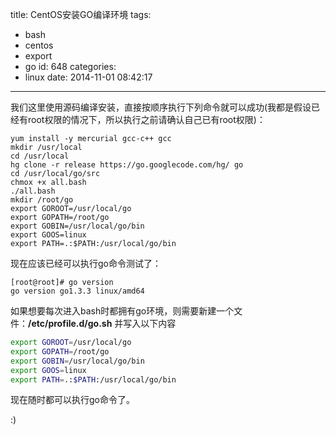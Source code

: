 title: CentOS安装GO编译环境
tags:
  - bash
  - centos
  - export
  - go
id: 648
categories:
  - linux
date: 2014-11-01 08:42:17
---

我们这里使用源码编译安装，直接按顺序执行下列命令就可以成功(我都是假设已经有root权限的情况下，所以执行之前请确认自己已有root权限)：

```shell
yum install -y mercurial gcc-c++ gcc
mkdir /usr/local
cd /usr/local
hg clone -r release https://go.googlecode.com/hg/ go
cd /usr/local/go/src
chmox +x all.bash
./all.bash
mkdir /root/go
export GOROOT=/usr/local/go
export GOPATH=/root/go
export GOBIN=/usr/local/go/bin
export GOOS=linux
export PATH=.:$PATH:/usr/local/go/bin
```

现在应该已经可以执行go命令测试了：
```shell
[root@root]# go version
go version go1.3.3 linux/amd64
```

如果想要每次进入bash时都拥有go环境，则需要新建一个文件：**/etc/profile.d/go.sh** 并写入以下内容
```bash
export GOROOT=/usr/local/go
export GOPATH=/root/go
export GOBIN=/usr/local/go/bin
export GOOS=linux
export PATH=.:$PATH:/usr/local/go/bin
```

现在随时都可以执行go命令了。

:)